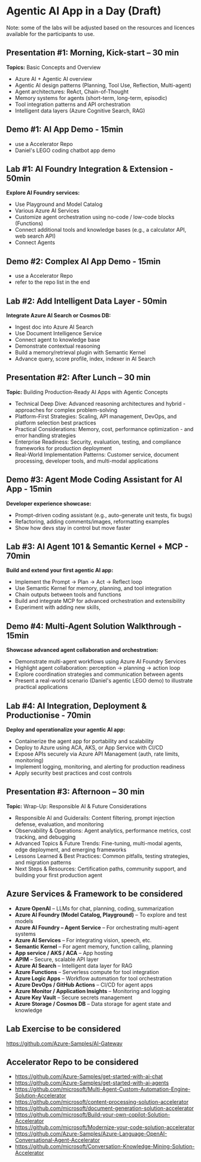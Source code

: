 # Agentic AI App in a Day (Draft)

Note: some of the labs will be adjusted based on the resources and licences available for the participants to use.

## Presentation #1: Morning, Kick-start – 30 min
**Topics:** Basic Concepts and Overview
- Azure AI + Agentic AI overview  
- Agentic AI design patterns (Planning, Tool Use, Reflection, Multi-agent)  
- Agent architectures: ReAct, Chain-of-Thought
- Memory systems for agents (short-term, long-term, episodic)
- Tool integration patterns and API orchestration
- Intelligent data layers (Azure Cognitive Search, RAG)  

## Demo #1: AI App Demo - 15min
- use a Accelerator Repo
- Daniel's LEGO coding chatbot app demo

## Lab #1: AI Foundry Integration & Extension - 50min
**Explore AI Foundry services:**
- Use Playground and Model Catalog 
- Various Azure AI Services
- Customize agent orchestration using no-code / low-code blocks (Functions)
- Connect additional tools and knowledge bases (e.g., a calculator API, web search API)
- Connect Agents

## Demo #2: Complex AI App Demo - 15min
- use a Accelerator Repo
- refer to the repo list in the end

## Lab #2: Add Intelligent Data Layer - 50min
**Integrate Azure AI Search or Cosmos DB:**
- Ingest doc into Azure AI Search
- Use Document Intelligence Service
- Connect agent to knowledge base
- Demonstrate contextual reasoning
- Build a memory/retrieval plugin with Semantic Kernel
- Advance query, score profile, index, indexer in AI Search

## Presentation #2: After Lunch – 30 min
**Topic:** Building Production-Ready AI Apps with Agentic Concepts
- Technical Deep Dive: Advanced reasoning architectures and hybrid - approaches for complex problem-solving
- Platform-First Strategies: Scaling, API management, DevOps, and platform selection best practices
- Practical Considerations: Memory, cost, performance optimization - and error handling strategies
- Enterprise Readiness: Security, evaluation, testing, and compliance frameworks for production deployment
- Real-World Implementation Patterns: Customer service, document processing, developer tools, and multi-modal applications

## Demo #3: Agent Mode Coding Assistant for AI App - 15min
**Developer experience showcase:**
- Prompt-driven coding assistant (e.g., auto-generate unit tests, fix bugs)  
- Refactoring, adding comments/images, reformatting examples  
- Show how devs stay in control but move faster

## Lab #3: AI Agent 101 & Semantic Kernel + MCP - 70min
**Build and extend your first agentic AI app:**
- Implement the Prompt → Plan → Act → Reflect loop  
- Use Semantic Kernel for memory, planning, and tool integration  
- Chain outputs between tools and functions
- Build and integrate MCP for advanced orchestration and extensibility
- Experiment with adding new skills,

## Demo #4: Multi-Agent Solution Walkthrough - 15min
**Showcase advanced agent collaboration and orchestration:**
- Demonstrate multi-agent workflows using Azure AI Foundry Services
- Highlight agent collaboration: perception → planning → action loop
- Explore coordination strategies and communication between agents
- Present a real-world scenario (Daniel's agentic LEGO demo) to illustrate practical applications

## Lab #4: AI Integration, Deployment & Productionise - 70min
**Deploy and operationalize your agentic AI app:**
- Containerize the agent app for portability and scalability
- Deploy to Azure using ACA, AKS, or App Service with CI/CD
- Expose APIs securely via Azure API Management (auth, rate limits, monitoring)
- Implement logging, monitoring, and alerting for production readiness
- Apply security best practices and cost controls

## Presentation #3: Afternoon – 30 min
**Topic:** Wrap-Up: Responsible AI & Future Considerations

- Responsible AI and Guiderails: Content filtering, prompt injection defense, evaluation, and monitoring
- Observability & Operations: Agent analytics, performance metrics, cost tracking, and debugging
- Advanced Topics & Future Trends: Fine-tuning, multi-modal agents, edge deployment, and emerging frameworks
- Lessons Learned & Best Practices: Common pitfalls, testing strategies, and migration patterns
- Next Steps & Resources: Certification paths, community support, and building your first production agent


## Azure Services & Framework to be considered
- **Azure OpenAI** – LLMs for chat, planning, coding, summarization  
- **Azure AI Foundry (Model Catalog, Playground)** – To explore and test models  
- **Azure AI Foundry – Agent Service** – For orchestrating multi-agent systems  
- **Azure AI Services** – For integrating vision, speech, etc.  
- **Semantic Kernel** – For agent memory, function calling, planning  
- **App service / AKS / ACA** – App hosting  
- **APIM** – Secure, scalable API layer
- **Azure AI Search** – Intelligent data layer for RAG
- **Azure Functions** – Serverless compute for tool integration
- **Azure Logic Apps** – Workflow automation for tool orchestration
- **Azure DevOps / GitHub Actions** – CI/CD for agent apps
- **Azure Monitor / Application Insights** – Monitoring and logging
- **Azure Key Vault** – Secure secrets management
- **Azure Storage / Cosmos DB** – Data storage for agent state and knowledge

## Lab Exercise to be considered

https://github.com/Azure-Samples/AI-Gateway

## Accelerator Repo to be considered
- https://github.com/Azure-Samples/get-started-with-ai-chat
- https://github.com/Azure-Samples/get-started-with-ai-agents
- https://github.com/microsoft/Multi-Agent-Custom-Automation-Engine-Solution-Accelerator
- https://github.com/microsoft/content-processing-solution-accelerator
- https://github.com/microsoft/document-generation-solution-accelerator
- https://github.com/microsoft/Build-your-own-copilot-Solution-Accelerator
- https://github.com/microsoft/Modernize-your-code-solution-accelerator
- https://github.com/Azure-Samples/Azure-Language-OpenAI-Conversational-Agent-Accelerator
- https://github.com/microsoft/Conversation-Knowledge-Mining-Solution-Accelerator

